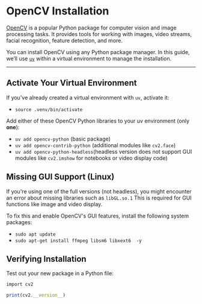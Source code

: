 # OpenCV Installation


[OpenCV](https://opencv.org/) is a popular Python package for computer vision and image processing tasks. It provides tools for working with images, video streams, facial recognition, feature detection, and more.

You can install OpenCV using any Python package manager. In this guide, we’ll use [`uv`](https://github.com/astral-sh/uv) within a virtual environment to manage the installation.

---

## Activate Your Virtual Environment

If you've already created a virtual environment with `uv`, activate it:
- `source .venv/bin/activate`

Add either of these OpenCV Python libraries to your uv environment (only **one**):

- `uv add opencv-python` (basic package)
- `uv add opencv-contrib-python` (additional modules like `cv2.face`)
- `uv add opencv-python-headless`(headless version does not support GUI modules like `cv2.imshow` for notebooks or video display code)


## Missing GUI Support (Linux)

If you're using one of the full versions (not headless), you might encounter an error about missing libraries such as `libGL.so.1` This is required for GUI functions like image and video display.

To fix this and enable OpenCV's GUI features, install the following system packages:
- `sudo apt update`
- `sudo apt-get install ffmpeg libsm6 libxext6  -y`

## Verifying Installation

Test out your new package in a Python file:

```ruby
import cv2

print(cv2.__version__)
```